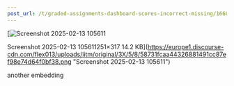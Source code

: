 ```yaml
---
post_url: /t/graded-assignments-dashboard-scores-incorrect-missing/166816/11
---
```

[![Screenshot 2025-02-13 105611](https://europe1.discourse-cdn.com/flex013/uploads/iitm/original/3X/5/8/58731fcaa44326881491cc87ef98e74d64f0bf38.png)

Screenshot 2025-02-13 105611251×317 14.2 KB](https://europe1.discourse-cdn.com/flex013/uploads/iitm/original/3X/5/8/58731fcaa44326881491cc87ef98e74d64f0bf38.png "Screenshot 2025-02-13 105611")

  
another embedding